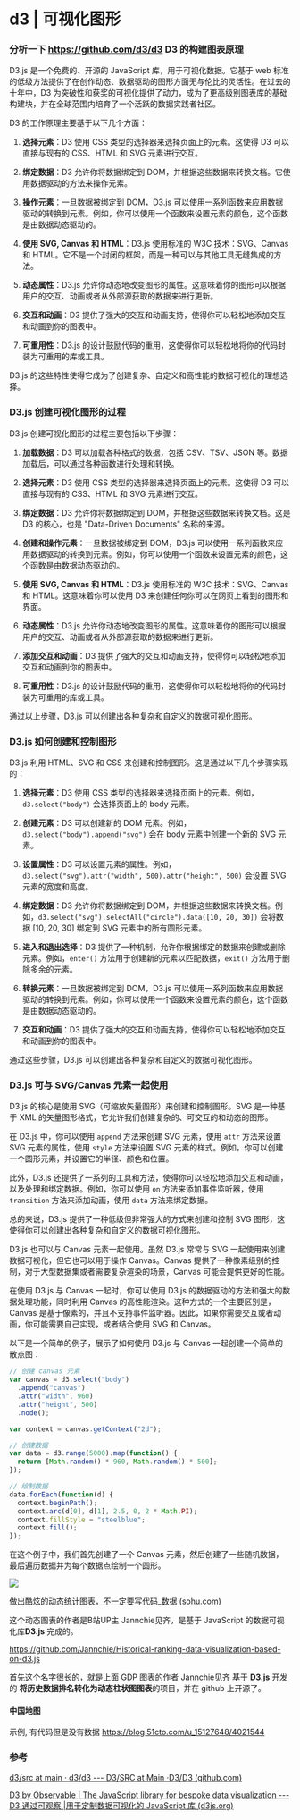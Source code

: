 # d3 | 可视化图形

### 分析一下 https://github.com/d3/d3 D3 的构建图表原理

D3.js 是一个免费的、开源的 JavaScript 库，用于可视化数据。它基于 web 标准的低级方法提供了在创作动态、数据驱动的图形方面无与伦比的灵活性。在过去的十年中，D3 为突破性和获奖的可视化提供了动力，成为了更高级别图表库的基础构建块，并在全球范围内培育了一个活跃的数据实践者社区。

D3 的工作原理主要基于以下几个方面：

1. **选择元素**：D3 使用 CSS 类型的选择器来选择页面上的元素。这使得 D3 可以直接与现有的 CSS、HTML 和 SVG 元素进行交互。

2. **绑定数据**：D3 允许你将数据绑定到 DOM，并根据这些数据来转换文档。它使用数据驱动的方法来操作元素。

3. **操作元素**：一旦数据被绑定到 DOM，D3.js 可以使用一系列函数来应用数据驱动的转换到元素。例如，你可以使用一个函数来设置元素的颜色，这个函数是由数据动态驱动的。

4. **使用 SVG, Canvas 和 HTML**：D3.js 使用标准的 W3C 技术：SVG、Canvas 和 HTML。它不是一个封闭的框架，而是一种可以与其他工具无缝集成的方法。

5. **动态属性**：D3.js 允许你动态地改变图形的属性。这意味着你的图形可以根据用户的交互、动画或者从外部源获取的数据来进行更新。

6. **交互和动画**：D3 提供了强大的交互和动画支持，使得你可以轻松地添加交互和动画到你的图表中。

7. **可重用性**：D3.js 的设计鼓励代码的重用，这使得你可以轻松地将你的代码封装为可重用的库或工具。

D3.js 的这些特性使得它成为了创建复杂、自定义和高性能的数据可视化的理想选择。

### D3.js 创建可视化图形的过程

D3.js 创建可视化图形的过程主要包括以下步骤：

1. **加载数据**：D3 可以加载各种格式的数据，包括 CSV、TSV、JSON 等。数据加载后，可以通过各种函数进行处理和转换。

2. **选择元素**：D3 使用 CSS 类型的选择器来选择页面上的元素。这使得 D3 可以直接与现有的 CSS、HTML 和 SVG 元素进行交互。

3. **绑定数据**：D3 允许你将数据绑定到 DOM，并根据这些数据来转换文档。这是 D3 的核心，也是 "Data-Driven Documents" 名称的来源。

4. **创建和操作元素**：一旦数据被绑定到 DOM，D3.js 可以使用一系列函数来应用数据驱动的转换到元素。例如，你可以使用一个函数来设置元素的颜色，这个函数是由数据动态驱动的。

5. **使用 SVG, Canvas 和 HTML**：D3.js 使用标准的 W3C 技术：SVG、Canvas 和 HTML。这意味着你可以使用 D3 来创建任何你可以在网页上看到的图形和界面。

6. **动态属性**：D3.js 允许你动态地改变图形的属性。这意味着你的图形可以根据用户的交互、动画或者从外部源获取的数据来进行更新。

7. **添加交互和动画**：D3 提供了强大的交互和动画支持，使得你可以轻松地添加交互和动画到你的图表中。

8. **可重用性**：D3.js 的设计鼓励代码的重用，这使得你可以轻松地将你的代码封装为可重用的库或工具。

通过以上步骤，D3.js 可以创建出各种复杂和自定义的数据可视化图形。

### D3.js 如何创建和控制图形

D3.js 利用 HTML、SVG 和 CSS 来创建和控制图形。这是通过以下几个步骤实现的：

1. **选择元素**：D3 使用 CSS 类型的选择器来选择页面上的元素。例如，`d3.select("body")` 会选择页面上的 body 元素。

2. **创建元素**：D3 可以创建新的 DOM 元素。例如，`d3.select("body").append("svg")` 会在 body 元素中创建一个新的 SVG 元素。

3. **设置属性**：D3 可以设置元素的属性。例如，`d3.select("svg").attr("width", 500).attr("height", 500)` 会设置 SVG 元素的宽度和高度。

4. **绑定数据**：D3 允许你将数据绑定到 DOM，并根据这些数据来转换文档。例如，`d3.select("svg").selectAll("circle").data([10, 20, 30])` 会将数据 \[10, 20, 30\] 绑定到 SVG 元素中的所有圆形元素。

5. **进入和退出选择**：D3 提供了一种机制，允许你根据绑定的数据来创建或删除元素。例如，`enter()` 方法用于创建新的元素以匹配数据，`exit()` 方法用于删除多余的元素。

6. **转换元素**：一旦数据被绑定到 DOM，D3.js 可以使用一系列函数来应用数据驱动的转换到元素。例如，你可以使用一个函数来设置元素的颜色，这个函数是由数据动态驱动的。

7. **交互和动画**：D3 提供了强大的交互和动画支持，使得你可以轻松地添加交互和动画到你的图表中。

通过这些步骤，D3.js 可以创建出各种复杂和自定义的数据可视化图形。

### D3.js 可与 SVG/Canvas 元素一起使用

D3.js 的核心是使用 SVG（可缩放矢量图形）来创建和控制图形。SVG 是一种基于 XML 的矢量图形格式，它允许我们创建复杂的、可交互的和动态的图形。

在 D3.js 中，你可以使用 `append` 方法来创建 SVG 元素，使用 `attr` 方法来设置 SVG 元素的属性，使用 `style` 方法来设置 SVG 元素的样式。例如，你可以创建一个圆形元素，并设置它的半径、颜色和位置。

此外，D3.js 还提供了一系列的工具和方法，使得你可以轻松地添加交互和动画，以及处理和绑定数据。例如，你可以使用 `on` 方法来添加事件监听器，使用 `transition` 方法来添加动画，使用 `data` 方法来绑定数据。

总的来说，D3.js 提供了一种低级但非常强大的方式来创建和控制 SVG 图形，这使得你可以创建出各种复杂和自定义的数据可视化图形。

D3.js 也可以与 Canvas 元素一起使用。虽然 D3.js 常常与 SVG 一起使用来创建数据可视化，但它也可以用于操作 Canvas。Canvas 提供了一种像素级别的控制，对于大型数据集或者需要复杂渲染的场景，Canvas 可能会提供更好的性能。

在使用 D3.js 与 Canvas 一起时，你可以使用 D3.js 的数据驱动的方法和强大的数据处理功能，同时利用 Canvas 的高性能渲染。这种方式的一个主要区别是，Canvas 是基于像素的，并且不支持事件监听器。因此，如果你需要交互或者动画，你可能需要自己实现，或者结合使用 SVG 和 Canvas。

以下是一个简单的例子，展示了如何使用 D3.js 与 Canvas 一起创建一个简单的散点图：

```javascript
// 创建 canvas 元素
var canvas = d3.select("body")
  .append("canvas")
  .attr("width", 960)
  .attr("height", 500)
  .node();

var context = canvas.getContext("2d");

// 创建数据
var data = d3.range(5000).map(function() { 
  return [Math.random() * 960, Math.random() * 500]; 
});

// 绘制数据
data.forEach(function(d) {
  context.beginPath();
  context.arc(d[0], d[1], 2.5, 0, 2 * Math.PI);
  context.fillStyle = "steelblue";
  context.fill();
});

```

在这个例子中，我们首先创建了一个 Canvas 元素，然后创建了一些随机数据，最后遍历数据并为每个数据点绘制一个圆形。



![](http://5b0988e595225.cdn.sohucs.com/images/20190919/e1fe1e21d49944c989749cf2b1c6943c.gif)

[做出酷炫的动态统计图表，不一定要写代码_数据 (sohu.com)](https://www.sohu.com/a/341946591_642571)

这个动态图表的作者是B站UP主 Jannchie见齐，是基于 JavaScript 的数据可视化库**D3.js** 完成的。

https://github.com/Jannchie/Historical-ranking-data-visualization-based-on-d3.js

首先这个名字很长的，就是上面 GDP 图表的作者 Jannchie见齐 基于 **D3.js** 开发的 **将历史数据排名转化为动态柱状图图表**的项目，并在 github 上开源了。


#### 中国地图
示例, 有代码但是没有数据
https://blog.51cto.com/u_15127648/4021544


### 参考

[d3/src at main · d3/d3 --- D3/SRC at Main ·D3/D3 (github.com)](https://github.com/d3/d3)

[D3 by Observable | The JavaScript library for bespoke data visualization --- D3 通过可观察 |用于定制数据可视化的 JavaScript 库 (d3js.org)](https://d3js.org/getting-started)


